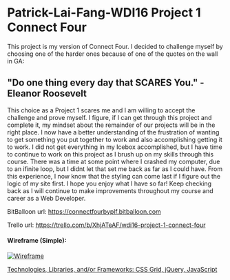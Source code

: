 <h1> Patrick-Lai-Fang-WDI16 Project 1 Connect Four</h1>

<p>This project is my version of Connect Four. I decided to challenge myself by choosing one of the harder ones because of one of the quotes on the wall in GA:

<h2>"Do one thing every day that SCARES You." - Eleanor Roosevelt</h2>

This choice as a Project 1 scares me and I am willing to accept the challenge and prove myself. I figure, if I can get through this project and complete it, my mindset about the remainder of our projects will be in the right place. I now have a better understanding of the frustration of wanting to get something you put together to work and also accomplishing getting it to work. I did not get everything in my Icebox accomplished, but I have time to continue to work on this project as I brush up on my skills through this course. There was a time at some point where I crashed my computer, due to an ifinite loop, but I didnt let that set me back as far as I could have. From this experience, I now know that the styling can come last if I figure out the logic of my site first. I hope you enjoy what I have so far! Keep checking back as I will continue to make improvements throughout my course and career as a Web Developer.</p>


BitBalloon url: https://connectfourbyplf.bitballoon.com

Trello url: https://trello.com/b/XhjATeAF/wdi16-project-1-connect-four

<p> 
  <h4>Wireframe (Simple):</h4>
  <a href="https://imgur.com/q8n4ekU", target="_blank">
  <img src="https://imgur.com/q8n4ekU", alt="Wireframe">
</p>
Technologies, Libraries, and/or Frameworks: CSS Grid, jQuery, JavaScript

